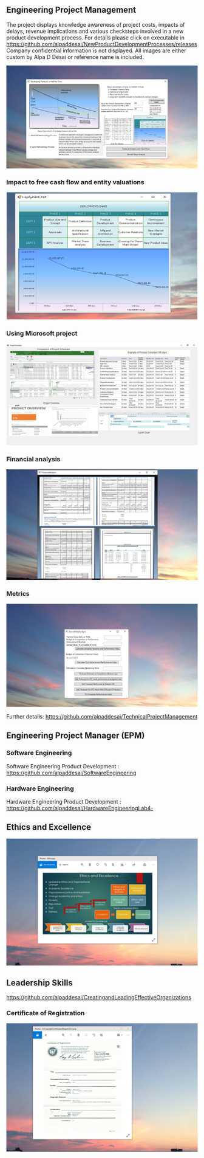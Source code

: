 ## Engineering Project Management 

The project displays knowledge awareness of project costs, impacts of delays, revenue implications and various checksteps involved in a new product development process. For details please click on executable in https://github.com/alpaddesai/NewProductDevelopmentProcesses/releases  Company confidential information is not displayed. All images are either custom by Alpa D Desai or reference name is included. 

![Image of NewProductDevelopmentProcess](DevelopingProductsinHalftheTimeMainWindowOne.png) 

### Impact to free cash flow and entity valuations
![Image of NewProductDevelopmentProcess](VisioDiagram.png) 

### Using Microsoft project
![Image of NewProductDevelopmentProcess](ProjectSchedule.png)

### Financial analysis
![Image](FinancialAnalysisImage.png)

### Metrics
![Image](EarnedValueAnalysis.png)

Further details: https://github.com/alpaddesai/TechnicalProjectManagement 
## Engineering Project Manager (EPM)

### Software Engineering
Software Engineering Product Development : https://github.com/alpaddesai/SoftwareEngineering
### Hardware Engineering
Hardware Engineering Product Development : https://github.com/alpaddesai/HardwareEngineeringLab4-

## Ethics and Excellence
![image](EthicsandExcellence.png)

## Leadership Skills
https://github.com/alpaddesai/CreatingandLeadingEffectiveOrganizations

### Certificate of Registration
![image](USCopyrightCertificate.png)
